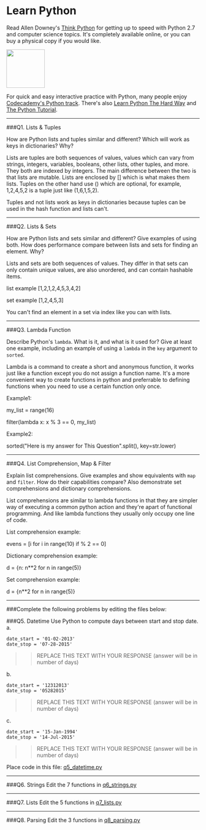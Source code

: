 # Learn Python

Read Allen Downey's [Think Python](http://www.greenteapress.com/thinkpython/) for getting up to speed with Python 2.7 and computer science topics. It's completely available online, or you can buy a physical copy if you would like.

<a href="http://www.greenteapress.com/thinkpython/"><img src="img/think_python.png" style="width: 100px;" target="_blank"></a>

For quick and easy interactive practice with Python, many people enjoy [Codecademy's Python track](http://www.codecademy.com/en/tracks/python). There's also [Learn Python The Hard Way](http://learnpythonthehardway.org/book/) and [The Python Tutorial](https://docs.python.org/2/tutorial/).

---

###Q1. Lists &amp; Tuples

How are Python lists and tuples similar and different? Which will work as keys in dictionaries? Why?

Lists are tuples are both sequences of values, values which can vary from strings, integers, variables, booleans, other lists, other tuples, and more. They both are indexed by integers. The main difference between the two is that lists are mutable. Lists are enclosed by [] which is what makes them lists. Tuples on the other hand use () which are optional, for example, 1,2,4,5,2 is a tuple just like (1,6,1,5,2).

Tuples and not lists work as keys in dictionaries because tuples can be used in the hash function and lists can't.

---

###Q2. Lists &amp; Sets

How are Python lists and sets similar and different? Give examples of using both. How does performance compare between lists and sets for finding an element. Why?

Lists and sets are both sequences of values. They differ in that sets can only contain unique values, are also unordered, and can contain hashable items. 

list example [1,2,1,2,4,5,3,4,2]

set example [1,2,4,5,3]

You can't find an element in a set via index like you can with lists.

---

###Q3. Lambda Function

Describe Python's `lambda`. What is it, and what is it used for? Give at least one example, including an example of using a `lambda` in the `key` argument to `sorted`.

Lambda is a command to create a short and anonymous function, it works just like a function except you do not assign a function name. It's a more convenient way to create functions in python and preferrable to defining functions when you need to use a certain function only once.

Example1:

my_list = range(16)

filter(lambda x: x % 3 == 0, my_list)

Example2:

sorted("Here is my answer for This Question".split(),  key=str.lower)


---

###Q4. List Comprehension, Map &amp; Filter

Explain list comprehensions. Give examples and show equivalents with `map` and `filter`. How do their capabilities compare? Also demonstrate set comprehensions and dictionary comprehensions.

List comprehensions are similar to lambda functions in that they are simpler way of executing a common python action and they're apart of functional programming. And like lambda functions they usually only occupy one line of code.

List comprehension example:

evens = [i for i in range(10) if % 2 == 0]

Dictionary comprehension example:

d = {n: n**2 for n in range(5)}

Set comprehension example:

d = {n**2 for n in range(5)}




---

###Complete the following problems by editing the files below:

###Q5. Datetime
Use Python to compute days between start and stop date.   
a.  

```
date_start = '01-02-2013'    
date_stop = '07-28-2015'
```

>> REPLACE THIS TEXT WITH YOUR RESPONSE (answer will be in number of days)

b.  
```
date_start = '12312013'  
date_stop = '05282015'  
```

>> REPLACE THIS TEXT WITH YOUR RESPONSE (answer will be in number of days)

c.  
```
date_start = '15-Jan-1994'      
date_stop = '14-Jul-2015'  
```

>> REPLACE THIS TEXT WITH YOUR RESPONSE  (answer will be in number of days)

Place code in this file: [q5_datetime.py](python/q5_datetime.py)

---

###Q6. Strings
Edit the 7 functions in [q6_strings.py](python/q6_strings.py)

---

###Q7. Lists
Edit the 5 functions in [q7_lists.py](python/q7_lists.py)

---

###Q8. Parsing
Edit the 3 functions in [q8_parsing.py](python/q8_parsing.py)





